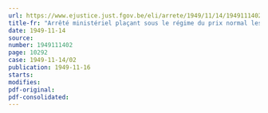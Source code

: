 ```yaml
---
url: https://www.ejustice.just.fgov.be/eli/arrete/1949/11/14/1949111402/justel
title-fr: "Arrêté ministériel plaçant sous le régime du prix normal les fontes spéciales, les produits de l'industrie du fer et de l'acier, et les métaux non ferreux"
date: 1949-11-14
source:
number: 1949111402
page: 10292
case: 1949-11-14/02
publication: 1949-11-16
starts:
modifies:
pdf-original:
pdf-consolidated:
---
```


